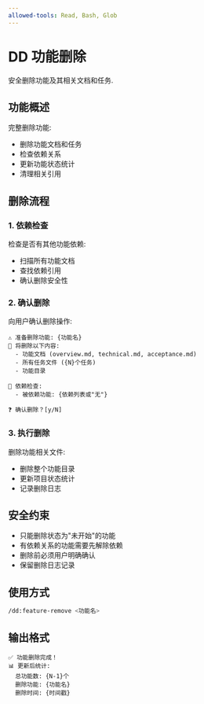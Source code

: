 ```yaml
---
allowed-tools: Read, Bash, Glob
---
```


# DD 功能删除

安全删除功能及其相关文档和任务.

## 功能概述

完整删除功能:

- 删除功能文档和任务
- 检查依赖关系
- 更新功能状态统计
- 清理相关引用

## 删除流程

### 1. 依赖检查

检查是否有其他功能依赖:

- 扫描所有功能文档
- 查找依赖引用
- 确认删除安全性

### 2. 确认删除

向用户确认删除操作:

```
⚠️ 准备删除功能: {功能名}
📁 将删除以下内容:
  - 功能文档 (overview.md, technical.md, acceptance.md)
  - 所有任务文件 ({N}个任务)
  - 功能目录

🔗 依赖检查:
  - 被依赖功能: {依赖列表或"无"}

❓ 确认删除？[y/N]
```

### 3. 执行删除

删除功能相关文件:

- 删除整个功能目录
- 更新项目状态统计
- 记录删除日志

## 安全约束

- 只能删除状态为"未开始"的功能
- 有依赖关系的功能需要先解除依赖
- 删除前必须用户明确确认
- 保留删除日志记录

## 使用方式

```bash
/dd:feature-remove <功能名>
```

## 输出格式

```
✅ 功能删除完成！
📊 更新后统计:
  总功能数: {N-1}个
  删除功能: {功能名}
  删除时间: {时间戳}
```

